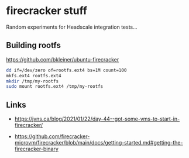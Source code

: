 # firecracker stuff

Random experiments for Headscale integration tests...

## Building rootfs

https://github.com/bkleiner/ubuntu-firecracker

```bash
dd if=/dev/zero of=rootfs.ext4 bs=1M count=100
mkfs.ext4 rootfs.ext4
mkdir /tmp/my-rootfs
sudo mount rootfs.ext4 /tmp/my-rootfs


```

## Links

- https://jvns.ca/blog/2021/01/22/day-44--got-some-vms-to-start-in-firecracker/

- https://github.com/firecracker-microvm/firecracker/blob/main/docs/getting-started.md#getting-the-firecracker-binary
